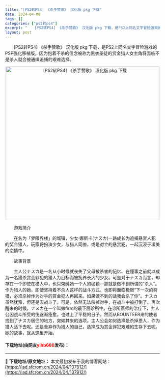 ```yaml
---
title: "[PS2转PS4] 《杀手赞歌》 汉化版 pkg 下载"
date: 2024-04-08
tags: []
categories: ["ps2转ps4"]
excerpt: "　　[PS2转PS4] 《杀手赞歌》 汉化版 pkg 下载，是PS2上同名文字冒险游戏的PSP强化移植版，因为抱着不杀的信念被称为黑衣圣徒的赏金猎人女主角将面临不是杀人就会被通缉追捕的艰难选择。 　　游戏简介 　　在名为「梦限界楼」的城镇，少女‧娜斯卡(ナスカ)一路成长为追捕悬赏人犯的奖金猎人，玩家&hellip;"
layout: post
---
```


 <p>　　[PS2转PS4] 《杀手赞歌》 汉化版 pkg 下载，是PS2上同名文字冒险游戏的PSP强化移植版，因为抱着不杀的信念被称为黑衣圣徒的赏金猎人女主角将面临不是杀人就会被通缉追捕的艰难选择。</p> <p align="center"><img align="" border="0" src="https://lad.sfcrom.cn/wp-content/uploads/2024/04/20240408_6613f9bf24181.jpg" width="500" alt="[PS2转PS4] 《杀手赞歌》 汉化版 pkg 下载" /></p> <p>　　游戏简介</p> <p>　　在名为「梦限界楼」的城镇，少女‧娜斯卡(ナスカ)一路成长为追捕悬赏人犯的奖金猎人，玩家将扮演少女，与猎人同僚，或是对立的悬赏犯，一起沉浸于凄美的恋情中。</p> <p>　　故事背景</p> <p>　　主人公ナスカ是一名从小时候就丧失了父母被杀害的记忆、在懂事之前就以成为一名猎杀赏金罪犯的猎人为目标而被抚养长大的少女。可是对于ナスカ而言，却存在一个即使在猎人中，也只束缚她一个人的枷锁&mdash;那就是做不到所谓的&ldquo;杀人&rdquo;。作为猎人的她，即使坚持着不杀人这样的战斗方式，也即将面临极限&ldquo;下一次的狩猎，必须杀掉作为对手的赏金犯人再回来。如果做不到的话我会杀了你&rdquo;。ナスカ虽然犹豫，但还是去战斗了。可是，依然无法杀掉对手，在战斗中被打倒了。再次醒来的时候，ナスカ在一个叫做firm的最下层诊所中。在诊所医师的治疗下，主人公因战斗所受的伤逐渐痊愈，也过上了平稳的日子。然而从BOUNTEER来的使者找到了ナスカ居住的地方，突如其来的选项，主人公会如何选择是杀掉恩人，作为猎人活下去呢。还是舍弃作为猎人的自己，选择成为赏金罪犯艰难的生存下去呢。她的故事，就从这里开始。</p> <p><h4>下载地址(由网友<font color="red">ylhb680</font>发布)：</h4></p> 

---
📖 **下载地址/原文地址：** 本文最初发布于我的博客网站：[https://lad.sfcrom.cn/2024/04/137912/](https://lad.sfcrom.cn/2024/04/137912/)
